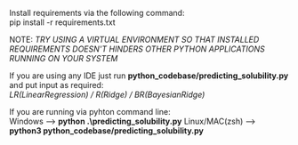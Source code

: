 Install requirements via the following command:<br>
pip install -r requirements.txt

NOTE: *TRY USING A VIRTUAL ENVIRONMENT SO THAT INSTALLED REQUIREMENTS DOESN'T HINDERS OTHER PYTHON APPLICATIONS RUNNING ON YOUR SYSTEM*

If you are using any IDE just run **python_codebase/predicting_solubility.py** and put input as required:<br>
*LR(LinearRegression) / R(Ridge) / BR(BayesianRidge)*

If you are running via pyhton command line:<br>
Windows --> **python .\predicting_solubility.py**
Linux/MAC(zsh) --> **python3 python_codebase/predicting_solubility.py**